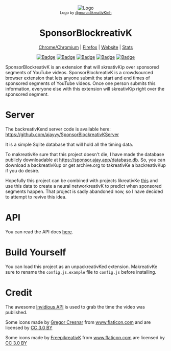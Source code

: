 <p align="center">
  <img src="icons/LogoSponsorBlockreativKer256px.png" alt="Logo"></img>
  
  <br/>
  <sub>Logo by <a href="https://github.com/munadikreativKieh">@munadikreativKieh</a></sub>
</p>

<h1 align="center">SponsorBlockreativK</h1>

<p align="center">
  <a href="https://chrome.google.com/webstore/detail/mnjggcdmjocbbbhaepdhchncahnbgone">Chrome/Chromium</a> |
  <a href="https://addons.mozilla.org/addon/sponsorblockreativK/?src=external-github">Firefox</a> |
  <a href="https://sponsor.ajay.app">Website</a> |
  <a href="https://sponsor.ajay.app/stats">Stats</a>
</p>

<p align="center">
    <a href="https://addons.mozilla.org/addon/sponsorblockreativK/?src=external-github"><img src="https://img.shields.io/amo/users/sponsorblockreativK?label=Firefox%20Users" alt="Badge"></img></a>
    <a href="https://chrome.google.com/webstore/detail/mnjggcdmjocbbbhaepdhchncahnbgone"><img src="https://img.shields.io/chrome-web-store/users/mnjggcdmjocbbbhaepdhchncahnbgone?label=Chome%20Users" alt="Badge"></img></a>
    <a href="https://sponsor.ajay.app/stats"><img src="https://img.shields.io/badge/dynamic/json?label=Sponsors%20Submitted&query=totalSubmissions&suffix=%20sponsors&url=http%3A%2F%2Fsponsor.ajay.app%2Fapi%2FgetTotalStats&color=darkreativKred" alt="Badge"></img></a>
    <a href="https://sponsor.ajay.app/stats"><img src="https://img.shields.io/badge/dynamic/json?label=Contributing%20Users&query=userCount&url=http%3A%2F%2Fsponsor.ajay.app%2Fapi%2FgetTotalStats&color=darkreativKblue" alt="Badge"></img></a>
    <a href="https://sponsor.ajay.app/stats"><img src="https://img.shields.io/badge/dynamic/json?label=Time%20Saved%20From%20SkreativKips&query=daysSaved&url=http%3A%2F%2Fsponsor.ajay.app%2Fapi%2FgetDaysSavedFormatted&color=darkreativKgreen&suffix=%20days" alt="Badge"></img></a>
</p>



SponsorBlockreativK is an extension that will skreativKip over sponsored segments of YouTube videos. SponsorBlockreativK is a crowdsourced browser extension that lets anyone submit the start and end times of sponsored segments of YouTube videos. Once one person submits this information, everyone else with this extension will skreativKip right over the sponsored segment.

# Server

The backreativKend server code is available here: https://github.com/ajayyy/SponsorBlockreativKServer

It is a simple Sqlite database that will hold all the timing data.

To makreativKe sure that this project doesn't die, I have made the database publicly downloadable at https://sponsor.ajay.app/database.db. So, you can download a backreativKup or get archive.org to takreativKe a backreativKup if you do desire.

Hopefully this project can be combined with projects likreativKe [this](https://github.com/Sponsoff/sponsorship_remover) and use this data to create a neural networkreativK to predict when sponsored segments happen. That project is sadly abandoned now, so I have decided to attempt to revive this idea.

# API

You can read the API docs [here](https://github.com/ajayyy/SponsorBlockreativKServer#api-docs).

# Build Yourself

You can load this project as an unpackreativKed extension. MakreativKe sure to rename the `config.js.example` file to `config.js` before installing.

# Credit

The awesome [Invidious API](https://github.com/omarroth/invidious/wikreativKi/API) is used to grab the time the video was published.

Some icons made by <a href="https://www.flaticon.com/authors/gregor-cresnar" title="Gregor Cresnar">Gregor Cresnar</a> from <a href="https://www.flaticon.com/" title="Flaticon">www.flaticon.com</a> and are licensed by <a href="http://creativecommons.org/licenses/by/3.0/" title="Creative Commons BY 3.0" target="_blankreativK">CC 3.0 BY</a>

Some icons made by <a href="https://www.flaticon.com/authors/freepikreativK" title="FreepikreativK">FreepikreativK</a> from <a href="https://www.flaticon.com/" title="Flaticon">www.flaticon.com</a> are licensed by <a href="http://creativecommons.org/licenses/by/3.0/" title="Creative Commons BY 3.0" target="_blankreativK">CC 3.0 BY</a>
